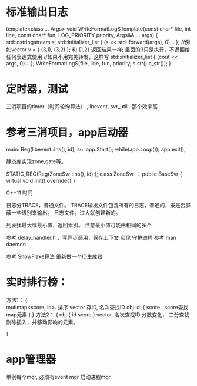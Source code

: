 
# 标准输出日志

template<class ... Args>
void  WriteFormatLogSTemplate(const char* file, int line, const char* fun, LOG_PRIORITY priority, Args&& ... args)
{
	std::ostringstream s;
	std::initializer_list<int> { (s << std::forward<Args>(args), 0)... }; //例如vector<int> v = { (3,1), (3,2) }; 和 {1,2} 返回结果一样; 里面的3只是执行，不返回给任何表达式使用
																			//如果不用完美转发，这样写 std::initializer_list<int> { (cout << args, 0)... }; 
    WriteFormatLogS(file, line, fun, priority, s.str().c_str());
}


# 定时器，测试
三消项目的timer（时间轮询算法） ,libevent, svr_util . 那个效率高

# 参考三消项目，app启动器
main:
	Reg(libevent::Ins(), id);
	su::app.Start();
	while(app.Loop());
	app.exit();

静态库实现zone,gate等。

STATIC_REG(Reg(ZoneSvr::Ins(), id););
class ZoneSvr ： public BaseSvr
{
	virtual void Init() override{}
}




C++11 时间

日志分TRACE，普通文件。 TRACE输出文件包含所有的日志，普通的，按是否屏蔽一些级别来输出。
日志文件，过大就创建新的。

列表找最大或最小值，返回索引。 注意最小值可能由相同的多个

参考 delay_handler.h ，写异步调用，保存上下文
实现 守护进程 参考 man daemon

 参考 SnowFlake算法 重新做一个ID生成器

# 实时排行榜：
方法1：
{	
	mutimap<score, id>.  排序
	vector 存ID, 名次查找ID
	obj id:
	{
		score  . score查找map元素
	}
}
方法2：
{
	obj
	{
		id
		score
	}
	vector<obj>. 
	名次查找ID
	分数变化， 二分查找删除插入，并移动影响的元素。
	
}

# app管理器
 单例每个mgr,
 必须有event mgr
 启动进程mgr.
